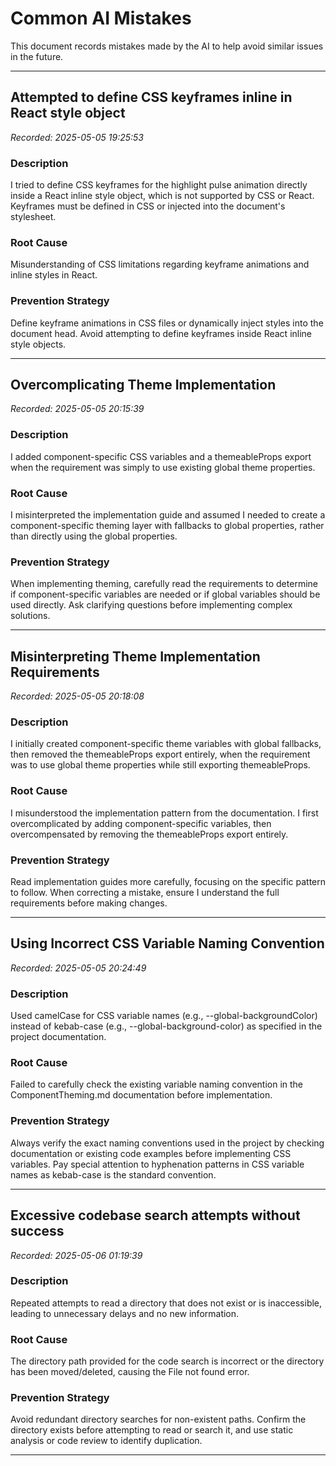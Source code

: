 ﻿# Common AI Mistakes
This document records mistakes made by the AI to help avoid similar issues in the future.

---

## Attempted to define CSS keyframes inline in React style object
*Recorded: 2025-05-05 19:25:53*

### Description
I tried to define CSS keyframes for the highlight pulse animation directly inside a React inline style object, which is not supported by CSS or React. Keyframes must be defined in CSS or injected into the document's stylesheet.

### Root Cause
Misunderstanding of CSS limitations regarding keyframe animations and inline styles in React.

### Prevention Strategy
Define keyframe animations in CSS files or dynamically inject styles into the document head. Avoid attempting to define keyframes inside React inline style objects.

---

## Overcomplicating Theme Implementation
*Recorded: 2025-05-05 20:15:39*

### Description
I added component-specific CSS variables and a themeableProps export when the requirement was simply to use existing global theme properties.

### Root Cause
I misinterpreted the implementation guide and assumed I needed to create a component-specific theming layer with fallbacks to global properties, rather than directly using the global properties.

### Prevention Strategy
When implementing theming, carefully read the requirements to determine if component-specific variables are needed or if global variables should be used directly. Ask clarifying questions before implementing complex solutions.

---

## Misinterpreting Theme Implementation Requirements
*Recorded: 2025-05-05 20:18:08*

### Description
I initially created component-specific theme variables with global fallbacks, then removed the themeableProps export entirely, when the requirement was to use global theme properties while still exporting themeableProps.

### Root Cause
I misunderstood the implementation pattern from the documentation. I first overcomplicated by adding component-specific variables, then overcompensated by removing the themeableProps export entirely.

### Prevention Strategy
Read implementation guides more carefully, focusing on the specific pattern to follow. When correcting a mistake, ensure I understand the full requirements before making changes.

---

## Using Incorrect CSS Variable Naming Convention
*Recorded: 2025-05-05 20:24:49*

### Description
Used camelCase for CSS variable names (e.g., --global-backgroundColor) instead of kebab-case (e.g., --global-background-color) as specified in the project documentation.

### Root Cause
Failed to carefully check the existing variable naming convention in the ComponentTheming.md documentation before implementation.

### Prevention Strategy
Always verify the exact naming conventions used in the project by checking documentation or existing code examples before implementing CSS variables. Pay special attention to hyphenation patterns in CSS variable names as kebab-case is the standard convention.

---

## Excessive codebase search attempts without success
*Recorded: 2025-05-06 01:19:39*

### Description
Repeated attempts to read a directory that does not exist or is inaccessible, leading to unnecessary delays and no new information.

### Root Cause
The directory path provided for the code search is incorrect or the directory has been moved/deleted, causing the File not found error.

### Prevention Strategy
Avoid redundant directory searches for non-existent paths. Confirm the directory exists before attempting to read or search it, and use static analysis or code review to identify duplication.

---

